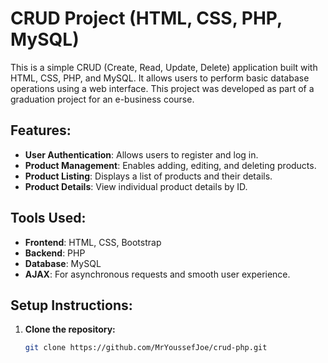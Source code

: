 # CRUD Project (HTML, CSS, PHP, MySQL)

This is a simple CRUD (Create, Read, Update, Delete) application built with HTML, CSS, PHP, and MySQL. It allows users to perform basic database operations using a web interface. This project was developed as part of a graduation project for an e-business course.

## Features:
- **User Authentication**: Allows users to register and log in.
- **Product Management**: Enables adding, editing, and deleting products.
- **Product Listing**: Displays a list of products and their details.
- **Product Details**: View individual product details by ID.

## Tools Used:
- **Frontend**: HTML, CSS, Bootstrap
- **Backend**: PHP
- **Database**: MySQL
- **AJAX**: For asynchronous requests and smooth user experience.

## Setup Instructions:

1. **Clone the repository:**
   ```bash
   git clone https://github.com/MrYoussefJoe/crud-php.git

